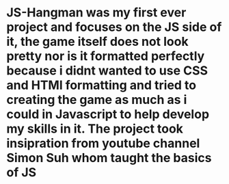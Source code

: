 # JS-Hangman was my first ever project and focuses on the JS side of it, the game itself does not look pretty nor is it formatted perfectly because i didnt wanted to use CSS and HTMl formatting and tried to creating the game as much as i could in Javascript to help develop my skills in it. The project took insipration from youtube channel Simon Suh whom taught the basics of JS

